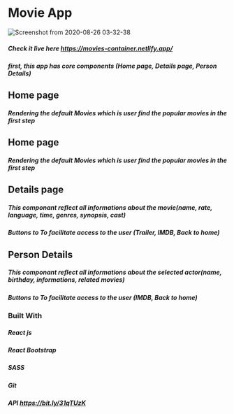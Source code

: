  # Movie App 

![Screenshot from 2020-08-26 03-32-38](https://user-images.githubusercontent.com/36308551/91244765-7767a280-e74d-11ea-9b14-c5393b345cf6.png)

##### Check it live here https://movies-container.netlify.app/

##### first, this app has core components (Home page, Details page, Person Details)
## Home page 
##### Rendering the default Movies which is user find the popular movies in the first step 
## Home page 
##### Rendering the default Movies which is user find the popular movies in the first step 
## Details page 
##### This componant reflect all informations about the movie(name, rate, language, time, genres, synopsis, cast)
##### Buttons to To facilitate access to the user (Trailer, IMDB, Back to home)
## Person Details 
##### This componant reflect all informations about the selected actor(name, birthday, informations, related movies)
##### Buttons to To facilitate access to the user (IMDB, Back to home)

### Built With
##### React js <br />
##### React Bootstrap <br />
##### SASS <br />
##### Git <br />

##### API https://bit.ly/31qTUzK
